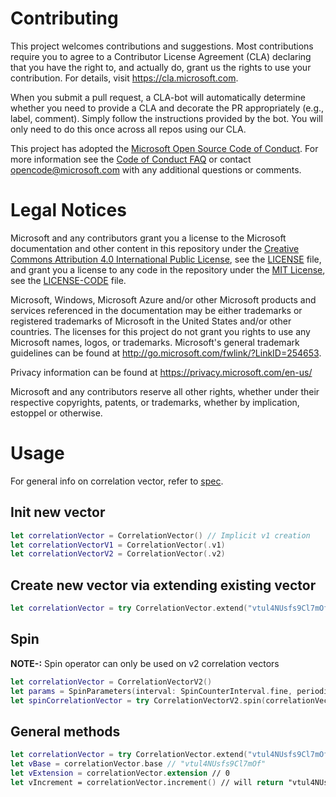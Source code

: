 
# Contributing

This project welcomes contributions and suggestions.  Most contributions require you to agree to a
Contributor License Agreement (CLA) declaring that you have the right to, and actually do, grant us
the rights to use your contribution. For details, visit https://cla.microsoft.com.

When you submit a pull request, a CLA-bot will automatically determine whether you need to provide
a CLA and decorate the PR appropriately (e.g., label, comment). Simply follow the instructions
provided by the bot. You will only need to do this once across all repos using our CLA.

This project has adopted the [Microsoft Open Source Code of Conduct](https://opensource.microsoft.com/codeofconduct/).
For more information see the [Code of Conduct FAQ](https://opensource.microsoft.com/codeofconduct/faq/) or
contact [opencode@microsoft.com](mailto:opencode@microsoft.com) with any additional questions or comments.

# Legal Notices

Microsoft and any contributors grant you a license to the Microsoft documentation and other content
in this repository under the [Creative Commons Attribution 4.0 International Public License](https://creativecommons.org/licenses/by/4.0/legalcode),
see the [LICENSE](LICENSE) file, and grant you a license to any code in the repository under the [MIT License](https://opensource.org/licenses/MIT), see the
[LICENSE-CODE](LICENSE-CODE) file.

Microsoft, Windows, Microsoft Azure and/or other Microsoft products and services referenced in the documentation
may be either trademarks or registered trademarks of Microsoft in the United States and/or other countries.
The licenses for this project do not grant you rights to use any Microsoft names, logos, or trademarks.
Microsoft's general trademark guidelines can be found at http://go.microsoft.com/fwlink/?LinkID=254653.

Privacy information can be found at https://privacy.microsoft.com/en-us/

Microsoft and any contributors reserve all other rights, whether under their respective copyrights, patents,
or trademarks, whether by implication, estoppel or otherwise.

# Usage

For general info on correlation vector, refer to [spec](https://microsoft.sharepoint.com/:w:/t/OneCollector/EUy_CKFrDeNBvqOe7ru42oEBjVaqs7kMJkxbF09o7Dic-w?rtime=0bHE72sA10g).

## Init new vector

```swift
let correlationVector = CorrelationVector() // Implicit v1 creation
let correlationVectorV1 = CorrelationVector(.v1)
let correlationVectorV2 = CorrelationVector(.v2)
```

## Create new vector via extending existing vector

```swift
let correlationVector = try CorrelationVector.extend("vtul4NUsfs9Cl7mOf.1") // "vtul4NUsfs9Cl7mOf.1.0"
```

## Spin

**NOTE-:** Spin operator can only be used on v2 correlation vectors

```swift
let correlationVector = CorrelationVectorV2()
let params = SpinParameters(interval: SpinCounterInterval.fine, periodicity: SpinCounterPeriodicity.short, entropy: SpinEntropy.two)
let spinCorrelationVector = try CorrelationVectorV2.spin(correlationVector.value, params)
```

## General methods

```swift
let correlationVector = try CorrelationVector.extend("vtul4NUsfs9Cl7mOf.1") // "vtul4NUsfs9Cl7mOf.1.0"
let vBase = correlationVector.base // "vtul4NUsfs9Cl7mOf"
let vExtension = correlationVector.extension // 0
let vIncrement = correlationVector.increment() // will return "vtul4NUsfs9Cl7mOf.1"
```
